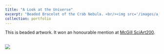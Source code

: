 ```yaml
---
title: "A Look at the Universe"
excerpt: "Beaded Bracelet of the Crab Nebula. <br/><img src='/images/a_look_at_the_universe.jpg', width: 400px, height: auto>"
collection: portfolio
---
```


This is beaded artwork. It won an honourable mention at [McGill SciArt200](https://reporter.mcgill.ca/sciart200-winners-announced/).

<br/><img src='/images/a_look_at_the_universe.jpg'>


<!--- This is an item in your portfolio. It can be have images or nice text. If you name the file .md, it will be parsed as markdown. If you name the file .html, it will be parsed as HTML. -->
